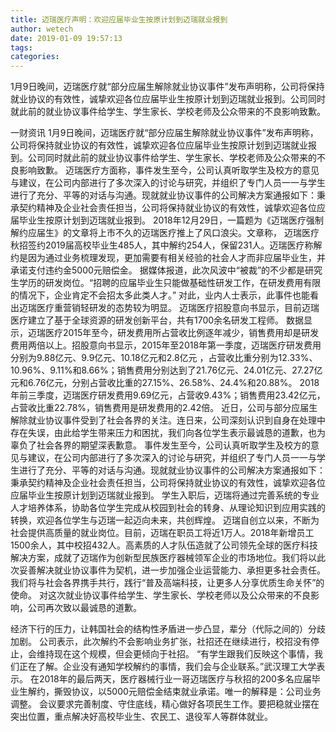 ```yaml
---
title: 迈瑞医疗声明：欢迎应届毕业生按原计划到迈瑞就业报到
author: wetech
date: 2019-01-09 19:57:13
tags: 
categories: 
---
```

1月9日晚间，迈瑞医疗就“部分应届生解除就业协议事件”发布声明称，公司将保持就业协议的有效性，诚挚欢迎各位应届毕业生按原计划到迈瑞就业报到。公司同时就此前的就业协议事件给学生、学生家长、学校老师及公众带来的不良影响致歉。
<!-- more -->
一财资讯
1月9日晚间，迈瑞医疗就“部分应届生解除就业协议事件”发布声明称，公司将保持就业协议的有效性，诚挚欢迎各位应届毕业生按原计划到迈瑞就业报到。公司同时就此前的就业协议事件给学生、学生家长、学校老师及公众带来的不良影响致歉。
迈瑞医疗方面称，事件发生至今，公司认真听取学生及校方的意见与建议，在公司内部进行了多次深入的讨论与研究，并组织了专门人员一一与学生进行了充分、平等的对话与沟通。现就就业协议事件的公司解决方案通报如下：秉承契约精神及企业社会责任担当，公司将保持就业协议的有效性，诚挚欢迎各位应届毕业生按原计划到迈瑞就业报到。
2018年12月29日，一篇题为《迈瑞医疗强制解约应届生》的文章将上市不久的迈瑞医疗推上了风口浪尖。文章称， 迈瑞医疗秋招签约2019届高校毕业生485人，其中解约254人，保留231人。迈瑞医疗称解约是因为通过业务梳理发现，更加需要有相关经验的社会人才而非应届毕业生，并承诺支付违约金5000元赔偿金。
据媒体报道，此次风波中“被裁”的不少都是研究生学历的研发岗位。“招聘的应届毕业生只能做基础性研发工作，在研发费用有限的情况下，企业肯定不会招太多此类人才。” 对此，业内人士表示，此事件也能看出迈瑞医疗重营销轻研发的态势较为明显。
迈瑞医疗招股意向书显示，目前迈瑞医疗建立了基于全球资源的研发创新平台，共有1700余名研发工程师。
数据显示，迈瑞医疗2015年至今，研发费用所占营收比例逐年减少，销售费用却是研发费用两倍以上。招股意向书显示，2015年至2018年第一季度，迈瑞医疗研发费用分别为9.88亿元、9.9亿元、10.18亿元和2.8亿元 ，占营收比重分别为12.33%、10.96%、9.11%和8.66%；销售费用分别达到了21.76亿元、24.01亿元、27.27亿元和6.76亿元，分别占营收比重的27.15%、26.58%、24.4%和20.88%。
2018年前三季度，迈瑞医疗研发费用9.69亿元，占营收9.43%；销售费用23.42亿元，占营收比重22.78%，销售费用是研发费用的2.42倍。
近日，公司与部分应届生解除就业协议事件受到了社会各界的关注。连日来，公司深刻认识到自身在处理中存在失误，由此给学生带来压力和困扰，我们向各位学生表示最诚恳的道歉，也为辜负了社会各界的期望深表歉意。
事件发生至今，公司认真听取学生及校方的意见与建议，在公司内部进行了多次深入的讨论与研究，并组织了专门人员一一与学生进行了充分、平等的对话与沟通。现就就业协议事件的公司解决方案通报如下：
秉承契约精神及企业社会责任担当，公司将保持就业协议的有效性，诚挚欢迎各位应届毕业生按原计划到迈瑞就业报到。
学生入职后，迈瑞将通过完善系统的专业人才培养体系，协助各位学生完成从校园到社会的转身、从理论知识到应用实践的转换，欢迎各位学生与迈瑞一起迈向未来，共创辉煌。
迈瑞自创立以来，不断为社会提供高质量的就业岗位。目前，迈瑞在职员工将近1万人。2018年新增员工1500余人，其中校招432人。高素质的人才队伍造就了公司领先全球的医疗科技解决方案，成就了迈瑞作为创新型民族医疗器械领军企业的市场地位。我们将以此次妥善解决就业协议事件为契机，进一步加强企业运营能力、承担更多社会责任。我们将与社会各界携手共行，践行“普及高端科技，让更多人分享优质生命关怀”的使命。
对这次就业协议事件给学生、学生家长、学校老师以及公众带来的不良影响，公司再次致以最诚恳的道歉。
 
 
经济下行的压力，让韩国社会的结构性矛盾进一步凸显，辈分（代际之间的）分歧加剧。
公司表示，此次解约不会影响业务扩张，社招还在继续进行，校招没有停止，会维持现在这个规模，但会更倾向于社招。
“有学生跟我们反映这个事情，我们正在了解。企业没有通知学校解约的事情，我们会与企业联系。”武汉理工大学表示。
在2018年的最后两天，医疗器械行业一哥迈瑞医疗与秋招的200多名应届毕业生解约，撕毁协议，以5000元赔偿金结束就业承诺。唯一的解释是：公司业务调整。
会议要求完善制度、守住底线，精心做好各项民生工作。要把稳就业摆在突出位置，重点解决好高校毕业生、农民工、退役军人等群体就业。
